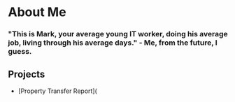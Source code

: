 # About Me
### "This is Mark, your average young IT worker, doing his average job, living through his average days." - Me, from the future, I guess.

## Projects
- [Property Transfer Report](
<!--
**MarkMalihan/MarkMalihan** is a ✨ _special_ ✨ repository because its `README.md` (this file) appears on your GitHub profile.

Here are some ideas to get you started:

- 🔭 I’m currently working on ...
- 🌱 I’m currently learning ...
- 👯 I’m looking to collaborate on ...
- 🤔 I’m looking for help with ...
- 💬 Ask me about ...
- 📫 How to reach me: ...
- 😄 Pronouns: ...
- ⚡ Fun fact: ...
-->
